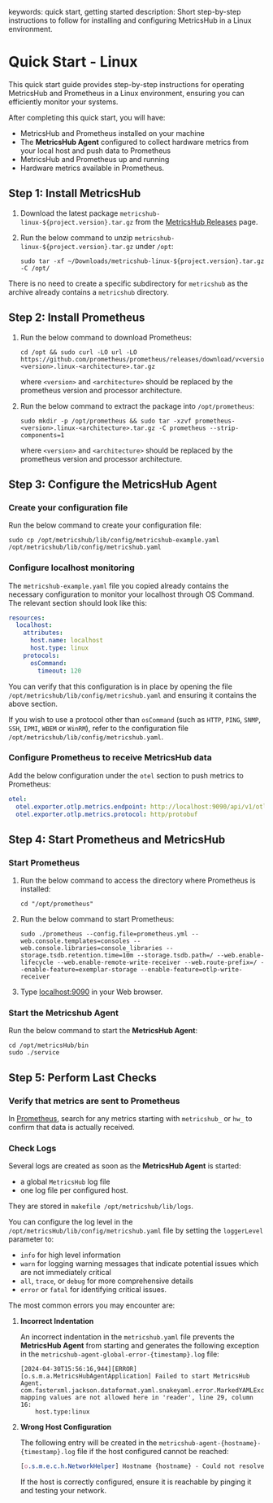 keywords: quick start, getting started
description: Short step-by-step instructions to follow for installing and configuring MetricsHub in a Linux environment.

# Quick Start - Linux

<!-- MACRO{toc|fromDepth=1|toDepth=1|id=toc} -->

This quick start guide provides step-by-step instructions for operating MetricsHub and Prometheus in a Linux environment, ensuring you can efficiently monitor your systems.

After completing this quick start, you will have:
* MetricsHub and Prometheus installed on your machine
* The **MetricsHub Agent** configured to collect hardware metrics from your local host and push data to Prometheus
* MetricsHub and Prometheus up and running
* Hardware metrics available in Prometheus.

## Step 1: Install MetricsHub

1. Download the latest package `metricshub-linux-${project.version}.tar.gz` from the [MetricsHub Releases](https://github.com/sentrysoftware/metricshub/releases/) page.

2. Run the below command to unzip `metricshub-linux-${project.version}.tar.gz` under `/opt`:

    ```shell
    sudo tar -xf ~/Downloads/metricshub-linux-${project.version}.tar.gz -C /opt/
    ```
There is no need to create a specific subdirectory for `metricshub` as the archive already contains a `metricshub` directory.

## Step 2: Install Prometheus

1. Run the below command to download Prometheus:

   ```shell
   cd /opt && sudo curl -LO url -LO https://github.com/prometheus/prometheus/releases/download/v<version>/prometheus-<version>.linux-<architecture>.tar.gz
   ```

   where `<version>` and `<architecture>` should be replaced by the prometheus version and processor architecture.


2. Run the below command to extract the package into `/opt/prometheus`:

   ```shell
   sudo mkdir -p /opt/prometheus && sudo tar -xzvf prometheus-<version>.linux-<architecture>.tar.gz -C prometheus --strip-components=1
   ```

   where `<version>` and `<architecture>` should be replaced by the prometheus version and processor architecture.

## Step 3: Configure the MetricsHub Agent

### Create your configuration file

Run the below command to create your configuration file: 

   ```shell
   sudo cp /opt/metricshub/lib/config/metricshub-example.yaml /opt/metricshub/lib/config/metricshub.yaml
   ```

### Configure localhost monitoring

The `metricshub-example.yaml` file you copied already contains the necessary configuration to monitor your localhost through OS Command. The relevant section should look like this:

```yaml
resources:
  localhost:
    attributes:
      host.name: localhost
      host.type: linux
    protocols:
      osCommand:
        timeout: 120
```

You can verify that this configuration is in place by opening the file `/opt/metricshub/lib/config/metricshub.yaml` and ensuring it contains the above section.

If you wish to use a protocol other than `osCommand` (such as `HTTP`, `PING`, `SNMP`, `SSH`, `IPMI`, `WBEM` or `WinRM`), refer to the configuration file `/opt/metricshub/lib/config/metricshub.yaml`.

### Configure Prometheus to receive MetricsHub data

Add the below configuration under the `otel` section to push metrics to Prometheus:

```yaml
otel:
  otel.exporter.otlp.metrics.endpoint: http://localhost:9090/api/v1/otlp/v1/metrics
  otel.exporter.otlp.metrics.protocol: http/protobuf
```

## Step 4: Start Prometheus and MetricsHub

### Start Prometheus

1. Run the below command to access the directory where Prometheus is installed:

    ```shell
    cd "/opt/prometheus"
    ```

1. Run the below command to start Prometheus:
    ```shell
    sudo ./prometheus --config.file=prometheus.yml --web.console.templates=consoles --web.console.libraries=console_libraries --storage.tsdb.retention.time=10m --storage.tsdb.path=/ --web.enable-lifecycle --web.enable-remote-write-receiver --web.route-prefix=/ --enable-feature=exemplar-storage --enable-feature=otlp-write-receiver
    ```

4. Type [localhost:9090](http://localhost:9090) in your Web browser.

### Start the Metricshub Agent

Run the below command to start the **MetricsHub Agent**:

```shell
cd /opt/metricsHub/bin
sudo ./service
```

## Step 5: Perform Last Checks

### Verify that metrics are sent to Prometheus

In [Prometheus](http://localhost:9090), search for any metrics starting with `metricshub_` or `hw_` to confirm that data is actually received.

### Check Logs

Several logs are created as soon as the **MetricsHub Agent** is started:

* a global `MetricsHub` log file
* one log file per configured host.

They are stored in `makefile /opt/metricshub/lib/logs`.

You can configure the log level in the `/opt/metricsHub/lib/config/metricshub.yaml` file by setting the `loggerLevel` parameter to:

* `info` for high level information
* `warn` for logging warning messages that indicate potential issues which are not immediately critical
* `all`, `trace`, or `debug` for more comprehensive details
* `error` or `fatal` for identifying critical issues.

The most common errors you may encounter are:

1. **Incorrect Indentation**

    An incorrect indentation in the `metricshub.yaml` file prevents the **MetricsHub Agent** from starting and  generates the following exception in the `metricshub-agent-global-error-{timestamp}.log` file:

    ```
    [2024-04-30T15:56:16,944][ERROR][o.s.m.a.MetricsHubAgentApplication] Failed to start MetricsHub Agent.
    com.fasterxml.jackson.dataformat.yaml.snakeyaml.error.MarkedYAMLException: mapping values are not allowed here in 'reader', line 29, column 16:
        host.type:linux
    ```

2. **Wrong Host Configuration**

    The following entry will be created in the `metricshub-agent-{hostname}-{timestamp}.log` file if the host configured cannot be reached:

    ```css
    [o.s.m.e.c.h.NetworkHelper] Hostname {hostname} - Could not resolve the hostname to a valid IP address. The host is considered remote.
    ```

    If the host is correctly configured, ensure it is reachable by pinging it and testing your network.